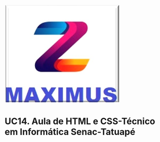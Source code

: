 ![maximus](https://github.com/Maxswell-MSD/Pasta-atividades/blob/main/Imagem/Maximus.jpg)
<br>
# UC14. Aula de  HTML e CSS-Técnico em Informática Senac-Tatuapé





